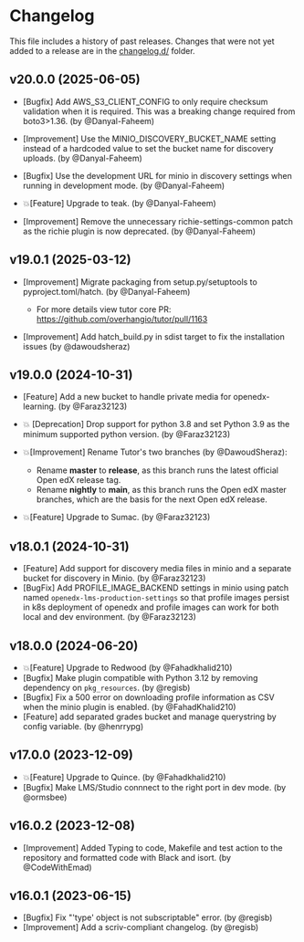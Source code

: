 # Changelog

This file includes a history of past releases. Changes that were not yet added to a release are in the [changelog.d/](./changelog.d) folder.

<!--
⚠️ DO NOT ADD YOUR CHANGES TO THIS FILE! (unless you want to modify existing changelog entries in this file)
Changelog entries are managed by scriv. After you have made some changes to this plugin, create a changelog entry with:

    scriv create

Edit and commit the newly-created file in changelog.d.

If you need to create a new release, create a separate commit just for that. It is important to respect these
instructions, because git commits are used to generate release notes:
  - Modify the version number in `__about__.py`.
  - Collect changelog entries with `scriv collect`
  - The title of the commit should be the same as the new version: "vX.Y.Z".
-->

<!-- scriv-insert-here -->

<a id='changelog-20.0.0'></a>
## v20.0.0 (2025-06-05)

- [Bugfix] Add AWS_S3_CLIENT_CONFIG to only require checksum validation when it is required. This was a breaking change required from boto3>1.36. (by @Danyal-Faheem)
- [Improvement] Use the MINIO_DISCOVERY_BUCKET_NAME setting instead of a hardcoded value to set the bucket name for discovery uploads. (by @Danyal-Faheem)
- [Bugfix] Use the development URL for minio in discovery settings when running in development mode. (by @Danyal-Faheem)

- 💥[Feature] Upgrade to teak. (by @Danyal-Faheem)

- [Improvement] Remove the unnecessary richie-settings-common patch as the richie plugin is now deprecated. (by @Danyal-Faheem)

<a id='changelog-19.0.1'></a>
## v19.0.1 (2025-03-12)

- [Improvement] Migrate packaging from setup.py/setuptools to pyproject.toml/hatch. (by @Danyal-Faheem)
  - For more details view tutor core PR: https://github.com/overhangio/tutor/pull/1163

- [Improvement] Add hatch_build.py in sdist target to fix the installation issues (by @dawoudsheraz)

<a id='changelog-19.0.0'></a>
## v19.0.0 (2024-10-31)
- [Feature] Add a new bucket to handle private media for openedx-learning. (by @Faraz32123)

- 💥 [Deprecation] Drop support for python 3.8 and set Python 3.9 as the minimum supported python version. (by @Faraz32123)

- 💥[Improvement] Rename Tutor's two branches (by @DawoudSheraz):
  * Rename **master** to **release**, as this branch runs the latest official Open edX release tag.
  * Rename **nightly** to **main**, as this branch runs the Open edX master branches, which are the basis for the next Open edX release.

- 💥[Feature] Upgrade to Sumac. (by @Faraz32123)

<a id='changelog-18.0.1'></a>
## v18.0.1 (2024-10-31)

- [Feature] Add support for discovery media files in minio and a separate bucket for discovery in Minio. (by @Faraz32123)
- [BugFix] Add PROFILE_IMAGE_BACKEND settings in minio using patch named `openedx-lms-production-settings` so that profile images persist in k8s deployment of openedx and profile images can work for both local and dev environment. (by @Faraz32123)

<a id='changelog-18.0.0'></a>
## v18.0.0 (2024-06-20)

- 💥[Feature] Upgrade to Redwood (by @Fahadkhalid210)
- [Bugfix] Make plugin compatible with Python 3.12 by removing dependency on `pkg_resources`. (by @regisb)
- [Bugfix] Fix a 500 error on downloading profile information as CSV when the minio plugin is enabled. (by @FahadKhalid210)
- [Feature] add separated grades bucket and manage querystring by config variable. (by @henrrypg)

<a id='changelog-17.0.0'></a>
## v17.0.0 (2023-12-09)

- 💥[Feature] Upgrade to Quince. (by @Fahadkhalid210)
- [Bugfix] Make LMS/Studio connnect to the right port in dev mode. (by @ormsbee)

<a id='changelog-16.0.2'></a>
## v16.0.2 (2023-12-08)

- [Improvement] Added Typing to code, Makefile and test action to the repository and formatted code with Black and isort. (by @CodeWithEmad)

<a id='changelog-16.0.1'></a>
## v16.0.1 (2023-06-15)

- [Bugfix] Fix "'type' object is not subscriptable" error. (by @regisb)
- [Improvement] Add a scriv-compliant changelog. (by @regisb)
